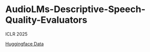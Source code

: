 # AudioLMs-Descriptive-Speech-Quality-Evaluators
ICLR 2025

[Huggingface Data](https://huggingface.co/datasets/PeacefulData/speech-quality-descriptive-caption)
